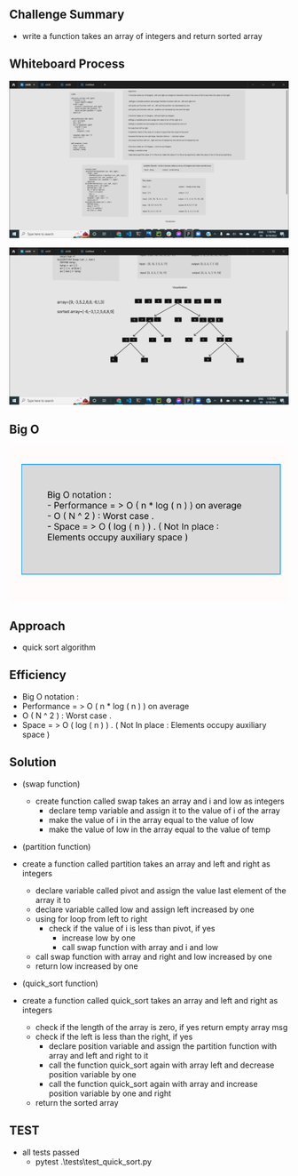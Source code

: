 ## Challenge Summary
- write a function takes an array of integers and return sorted array


## Whiteboard Process


![quick_sort_image](2022-08-18%20(3).png)

![quick_sort_image](2022-08-18%20(4).png)

## Big O

![Big(O)](Big(O).png)


## Approach
- quick sort algorithm 


## Efficiency
- Big O notation : 
- Performance = > O ( n * log ( n ) ) on average 
- O ( N ^ 2 ) : Worst case .
- Space = > O ( log ( n ) ) . ( Not In place : Elements occupy auxiliary space ) 


## Solution
- (swap function) 
  - create function called swap takes an array and i and low as integers
    - declare temp variable and assign it to the value of i of the array 
    - make the value of i in the array equal to the value of low 
    - make the value of low in the array equal to the value of temp

- (partition function)
- create a function called partition takes an array and left and right as integers
  - declare variable called pivot and assign the value last element of the array it to
  - declare variable called low and assign left increased by one 
  - using for loop from left to right 
    - check if the value of i is less than pivot, if yes 
      - increase low by one 
      - call swap function with array and i and low 
  - call swap function with array and right and low increased by one 
  - return low increased by one

- (quick_sort function)
- create a function called quick_sort takes an array and left and right as integers 
  - check if the length of the array is zero, if yes return empty array msg 
  - check if the left is less than the right, if yes 
    - declare position variable and assign the partition function with array and left and right to it
    - call the function quick_sort again with array left and decrease position variable by one 
    - call the function quick_sort again with array and increase position variable by one and right
  - return the sorted array


## TEST
- all tests passed
  - pytest .\tests\test_quick_sort.py